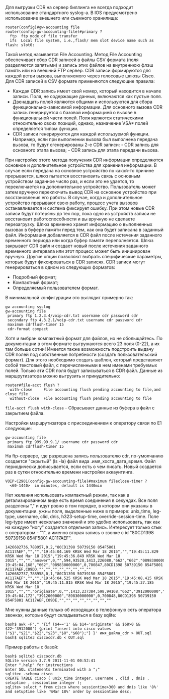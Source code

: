 Для выгрузки CDR на сервер биллинга не всегда подходит использование стандартного syslog-а.
В IOS предусмотрено использование внешнего или съемного хранилища:
```text
router(config)#gw-accounting file
router(config-gw-accounting-file)#primary ?
  ftp  ftp mode of file transfer
  ifs  Local file system, i.e.,flash/ mem slot device name such as flash: slot0:
```
Такой метод называется File Accounting. Метод File Accounting обеспечивает сбор CDR записей в файлы CSV формата
(поля разделяются запятыми) и запись этих файлов на внутреннюю флэш память или на внешний FTP сервер.
CDR записи формируются для каждой ветви вызова, выполняемого через голосовые шлюзы Cisco. Для CDR записей в CSV формате применяются следующие правила:

* Каждая CDR запись имеет свой номер, который находится в начале записи. Поля, не содержащие данных, включаются как пустые поля.
* Двенадцать полей являются общими и используются для сбора функционально-зависимой информации. Для основного вызова CDR запись генерируется с базовой информацией о вызове в функциональной части полей. Поля являются статическими относительно своих позиций, однако, назначение VSA* полей определяется типом функции.
* CDR записи генерируются для каждой используемой функции. Например, если при выполнении вызова был выполнена передача вызова, то будут сгенерированы 2-е CDR записи: - CDR запись для основного этапа вызова; - CDR запись для этапа передачи вызова.

При настройке этого метода получения CDR информации определяются основное и дополнительное устройства для хранения информации.
В случае если передача на основное устройство по какой-то причине прерывается, шлюз пытается восстановить связь с основным устройством заданное число раз,
и если это не удается, то переключается на дополнительное устройство.
Пользователь может затем вручную переключить вывод CDR на основное устройство при восстановления его работы.
В случае, когда и дополнительное устройство прерывают свою работу, процесс учета вызовов останавливается и система фиксирует ошибку.
При этом новые CDR записи будут потеряны до тех пор, пока одно из устройств записи не восстановит работоспособности и вы вручную не сделаете перезагрузку.
Шлюз временно хранит информацию о выполненных вызовах в буфере памяти перед тем, как она будет записана в заданный файл.
Информация добавляется в CDR файл после истечения заданного временного периода или когда буфер памяти переполняется.
Шлюз закрывает CDR файл и создает новый после истечения заданного временного интервала или этот процесс может быть инициирован вручную.
Другие опции позволяют выбрать специфические параметры, которые будут фиксироваться в CDR записях.
CDR записи могут генерироваться в одном из следующих форматов:

* Подробный формат;
* Компактный формат;
* Определяемый пользователем формат.

В минимальной конфигурации это выглядит примерно так:
```text
gw-accounting syslog
gw-accounting file
 primary ftp 1.2.3.4/voip-cdr.txt username cdr password cdr
 secondary ftp 4.3.2.1/voip-cdr.txt username cdr password cdr
 maximum cdrflush-timer 15
 cdr-format compact
```
Хотя и выбран компактный формат для файлов, но не обольщайтесь.
По документации в этом формате выгружаются всего 23 поля (0-22), а их там больше сотни!
Имеется также возможность подстроить выдачу CDR полей под собственные потребности (создать пользовательский формат).
Для этого необходимо создать шаблон, который представляет собой текстовый файл, с перечисленными в нем именами требуемых полей.
Только эти CDR поля будут записываться в CDR файл.
Данные из маршрутизатора можно выгрузить и принудительно:
```text
router#file-acct flush ?
  with-close     File accounting flush pending accounting to file,and close file
  without-close  File accounting flush pending accounting to file
```
`file-acct flush with-close` - Сбрасывает данные из буфера в файл с закрытием файла.

Настройки маршрутизатора с присоединением к оператору связи по Е1 следующие:
```text
gw-accounting file
 primary ftp 999.99.9.1/ username cdr password cdr
 maximum cdrflush-timer 15
```
На ftp-сервере, где разрешена запись пользователю cdr, по-умолчанию создается "скрытый" (ls -la) файл вида .имя_хоста_дата_время.
Файл периодически дописывается, если есть о чем писать. Новый создается раз в сутки относительно времени настройки аккаунтинга.
```text
VOIP-C2901(config-gw-accounting-file)#maximum fileclose-timer ?
  <60-1440>  in minutes, default is 1440min
```
Нет желания использовать компактный режим, так как в детализированном виде есть время соединения в секундах.
Все поля разделены "," и идут ровно в том порядке, в котором они указаны в документации. 
ужны поля, выделенные ниже в примере: unix_time, leg-type, username, clid, dnis, h323-setup-time, override-session-time.
Поле leg-type имеет несколько значений и это удобно использовать, так как на каждую "ногу" создается отдельная запись.
Интересует только стык с оператором - "1", а именно вторая запись о звонке с id "80CD1398 50739150 854F5801 AC117AEF".
```text
1426682736,788957,0,2,"80CD1398 50739150 854F5801 AC117AEF","","","19:45:04.169 KRSK Wed Mar 18 2015","","19:45:11.829 KRSK Wed Mar 18 2015","19:45:36.849 KRSK Wed Mar 18 2015","","","answer",0,"",594,93528,1413,226080,"662","662","089830000000","","","","","","","","","","","","","","","","","","","","","","","","","","","","","","","","","","","","","","","","","","","","",25,"","","0","999.99.9.100","","","","","","","","","","","","","","","","","","","","","","ton:0,npi:0,#:089830000000","ton:0,npi:0,pi:0,si:1,#:662","","","","","","","","","","","","Unknown","","","cisco","","","TWC","03/18/2015 19:45:04.168","662","089830000000",0,700847,80CD1398 50739150 854F5801 AC117AEF,C09DD,"","","","","","","",""
1426682737,788958,0,1,"80CD1398 50739150 854F5801 AC117AEF","","","19:45:04.525 KRSK Wed Mar 18 2015","19:45:08.415 KRSK Wed Mar 18 2015","19:45:11.815 KRSK Wed Mar 18 2015","19:45:37.185 KRSK Wed Mar 18 2015","","","originate",0,"",1413,237384,598,94168,"662","3912000000","89830000000","","","","","","","","","","","","","","","","","","","","","","","","","","","","","","","","","","","","","","","","","","","","",25,"Tariff:Unknown","","0","","","","","","","","","","","","","0/1:1","","","","","","","","","","ton:0,npi:0,#:089830000000","ton:0,npi:0,pi:0,si:1,#:662","","","","ton:0,npi:0,#:89830000000","ton:0,npi:0,pi:0,si:1,#:3912000000","","","","","","","Unknown","","","","","","TWC","03/18/2015 19:45:04.172","3912000000","89830000000",0,700848,80CD1398 50739150 854F5801 AC117AEF,C09DE,"","","","","","","",""
```
Мне нужны данные только об исходящих в телефонную сеть оператора звонках, которые будут складываться в базу sqlite:
```shell
bash$ awk -F"," '{if ($4=='1' && $14~'originate' && $68>0 && $22~'3912000') {print "insert into cisco values ("$1","$21","$22","$23","$8","$68");"} }' имя_файла_cdr > OUT.sql
bash$ sqlite3 ciscocdr.db < OUT.sql
```
Пример работы с базой:
```shell
bash$ sqlite3 ciscocdr.db 
SQLite version 3.7.9 2011-11-01 00:52:41
Enter ".help" for instructions
Enter SQL statements terminated with a ";"
sqlite> .schema cisco
CREATE TABLE cisco ( unix_time integer, username , clid , dnis , setuptime , sessiontime integer );
sqlite> select * from cisco where sessiontime>300 and dnis like '8%' and setuptime like '%Mar 18%' order by sessiontime desc;
```
